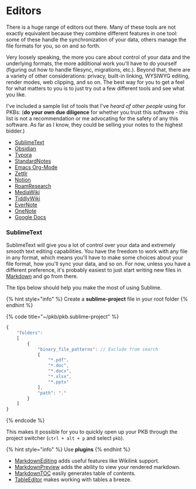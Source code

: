 # Editors

There is a huge range of editors out there.  Many of these tools are not exactly equivalent because they combine different features in one tool: some of these handle the synchronization of your data, others manage the file formats for you, so on and so forth.

Very loosely speaking, the more you care about control of your data and the underlying formats, the more additional work you'll have to do yourself \(figuring out how to handle filesync, migrations, etc.\).  Beyond that, there are a variety of other considerations: privacy, built-in linking, WYSIWYG editing, render modes, web clipping, and so on.  The best way for you to get a feel for what matters to you is to just try out a few different tools and see what you like.

I've included a sample list of tools that I've _heard of other people_ using for PKBs: \(**do your own due diligence** for whether you trust this software - this list is not a recommendation or me advocating for the safety of any this software.  As far as I know, they could be selling your notes to the highest bidder.\)

* [SublimeText](https://www.sublimetext.com/)
* [Obsidian](https://obsidian.md/)
* [Typora](https://typora.io/)
* [StandardNotes](https://standardnotes.org/)
* [Emacs Org-Mode](https://orgmode.org/)
* [Zettlr](https://www.zettlr.com/)
* [Notion](https://www.notion.so/)
* [RoamResearch](https://roamresearch.com/)
* [MediaWiki](https://www.mediawiki.org/wiki/MediaWiki)
* [TiddlyWiki](https://tiddlywiki.com/)
* [EverNote](https://evernote.com/)
* [OneNote](https://www.microsoft.com/en-us/microsoft-365/onenote)
* [Google Docs](https://docs.google.com/)

### SublimeText

SublimeText will give you a lot of control over your data and extremely smooth text editing capabilities.  You have the freedom to work with any file in any format, which means you'll have to make some choices about your file format, how you'll sync your data, and so on.  For now, unless you have a different preference, it's probably easiest to just start writing new files in [Markdown](https://www.markdownguide.org/) and go from there.

The tips below should help you make the most of using Sublime.

{% hint style="info" %}
Create a **sublime-project** file in your root folder
{% endhint %}

{% code title="~/pkb/pkb.sublime-project" %}
```javascript
{
	"folders":
	[
		{
			"binary_file_patterns": // Exclude from search
			[
				"*.pdf",
				"*.doc",
				"*.docx",
				"*.xlsx",
				"*.pptx"
			],
			"path": "."
		}
	]
}

```
{% endcode %}

This makes it possible for you to quickly open up your PKB through the project switcher \(`ctrl + alt + p` and select `pkb`\).

{% hint style="info" %}
Use **plugins**
{% endhint %}

* [MarkdownEditing](https://packagecontrol.io/packages/MarkdownEditing) adds useful features like Wikilink support.
* [MarkdownPreview](https://packagecontrol.io/packages/MarkdownPreview) adds the ability to view your rendered markdown.
* [MarkdownTOC](https://packagecontrol.io/packages/MarkdownTOC) easily generates table of contents.
* [TableEditor](https://packagecontrol.io/packages/Table%20Editor) makes working with tables a breeze.

